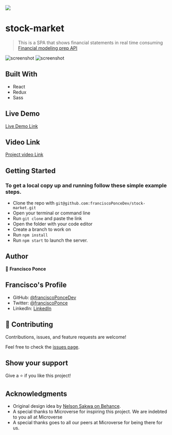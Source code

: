 ![](https://img.shields.io/badge/Microverse-blueviolet)

# stock-market

> This is a SPA that shows financial statements in real time consuming [Financial modeling prep API](https://financialmodelingprep.com/developer/docs/)


![screenshot]('https://raw.githubusercontent.com/franciscoPonceDev/stock-market/develop/src/assets/fierce-escarpment-98670.herokuapp.com_(iPhone%206_7_8).png')
![screenshot]('https://github.com/franciscoPonceDev/stock-market/blob/develop/src/assets/fierce-escarpment-98670.herokuapp.com_(Desktop).png')


## Built With

- React
- Redux
- Sass

## Live Demo

[Live Demo Link](https://fierce-escarpment-98670.herokuapp.com)

## Video Link

[Project video Link](https://www.loom.com/share/3ee1aa10eb1443308c6203a671101883)

## Getting Started

### To get a local copy up and running follow these simple example steps.

- Clone the repo with `git@github.com:franciscoPonceDev/stock-market.git`
- Open your terminal or command line
- Run `git clone` and paste the link
- Open the folder with your code editor
- Create a branch to work on
- Run `npm install`
- Run `npm start` to launch the server.

## Author

👤 **Francisco Ponce**

## Francisco's Profile

- GitHub: [@franciscoPonceDev](https://github.com/franciscoPonceDev)
- Twitter: [@franciscoPonce](https://twitter.com/franciscoPonce)
- LinkedIn: [LinkedIn](https://www.linkedin.com/in/dev-ponce/)

## 🤝 Contributing

Contributions, issues, and feature requests are welcome!

Feel free to check the [issues page](https://github.com/franciscoPonceDev/stock-market/issues).

## Show your support

Give a ⭐️ if you like this project!

## Acknowledgments

- Original design idea by [Nelson Sakwa on Behance](https://www.behance.net/sakwadesignstudio).
- A special thanks to Microverse for inspiring this project. We are indebted to you all at Microverse
- A special thanks goes to all our peers at Microverse for being there for us.
